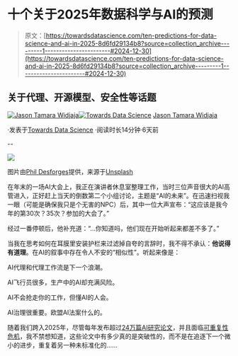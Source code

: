 # 十个关于2025年数据科学与AI的预测

> 原文：[https://towardsdatascience.com/ten-predictions-for-data-science-and-ai-in-2025-8d6fd29134b8?source=collection_archive---------1-----------------------#2024-12-30](https://towardsdatascience.com/ten-predictions-for-data-science-and-ai-in-2025-8d6fd29134b8?source=collection_archive---------1-----------------------#2024-12-30)

## 关于代理、开源模型、安全性等话题

[](https://jasontwidjaja.medium.com/?source=post_page---byline--8d6fd29134b8--------------------------------)[![Jason Tamara Widjaja](../Images/0a38accc2804954a1eaa620b4212d55b.png)](https://jasontwidjaja.medium.com/?source=post_page---byline--8d6fd29134b8--------------------------------)[](https://towardsdatascience.com/?source=post_page---byline--8d6fd29134b8--------------------------------)[![Towards Data Science](../Images/a6ff2676ffcc0c7aad8aaf1d79379785.png)](https://towardsdatascience.com/?source=post_page---byline--8d6fd29134b8--------------------------------) [Jason Tamara Widjaja](https://jasontwidjaja.medium.com/?source=post_page---byline--8d6fd29134b8--------------------------------)

·发表于[Towards Data Science](https://towardsdatascience.com/?source=post_page---byline--8d6fd29134b8--------------------------------) ·阅读时长14分钟·6天前

--

![](../Images/b1b5b3b9328442086a38dbdb70d387b6.png)

图片由[Phil Desforges](https://unsplash.com/@storybyphil?utm_source=medium&utm_medium=referral)提供，来源于[Unsplash](https://unsplash.com/?utm_source=medium&utm_medium=referral)

在年末的一场AI大会上，我正在演讲者休息室整理工作，当时三位声音很大的AI高管进入，正好赶上当天的倒数第二个小组讨论，主题是“AI的未来”。在迅速扫视我一眼（可能是确保我只是个无害的NPC）后，其中一位大声宣布：“这应该是我今年的第30次？35次？参加的大会了。”

经过一番停顿后，他补充道：“…你知道吗，他们现在开始听起来都差不多了。”

当我在思考如何在耳膜里安装护栏来过滤掉自夸的言辞时，我不得不承认：**他说得有道理**。在AI的叙事中存在令人不安的“相似性”。听起来像是：

AI代理和代理工作流是下一个浪潮。

AI飞行员很多，生产中的AI却充满风险。

AI不会抢走你的工作，但懂AI的人会。

AI治理很重要。欧盟AI法案什么的。

随着我们跨入2025年，尽管每年发布超过[24万篇AI研究论文](https://aiindex.stanford.edu/wp-content/uploads/2024/04/HAI_AI-Index-Report-2024_Chapter1.pdf)，并且面临[可重复性危机](https://arxiv.org/abs/2407.10239)，我不禁想知道，这些论文中有多少真的是突破性的，而不是在追逐下一个微小的进步，重复着另一种未标准化的……
